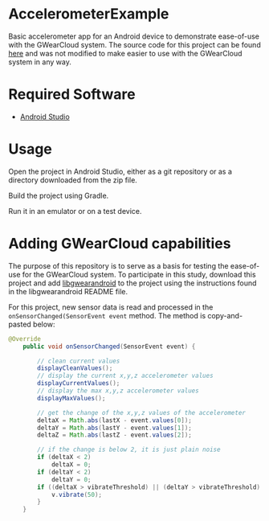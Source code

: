 # AccelerometerExample
Basic accelerometer app for an Android device to demonstrate ease-of-use with the GWearCloud system. The source code for this project can be found [here](https://examples.javacodegeeks.com/android/core/hardware/sensor/android-accelerometer-example/) and was not modified to make easier to use with the GWearCloud system in any way.

# Required Software
- [Android Studio](https://developer.android.com/studio)

# Usage
Open the project in Android Studio, either as a git repository or as a directory downloaded from the zip file.

Build the project using Gradle.

Run it in an emulator or on a test device.

# Adding GWearCloud capabilities
The purpose of this repository is to serve as a basis for testing the ease-of-use for the GWearCloud system. To participate in this study, download this project and add [libgwearandroid](https://github.com/gwulilab/libgwearandroid) to the project using the instructions found in the libgwearandroid README file.

For this project, new sensor data is read and processed in the `onSensorChanged(SensorEvent event` method. The method is copy-and-pasted below:

```java
@Override
    public void onSensorChanged(SensorEvent event) {

        // clean current values
        displayCleanValues();
        // display the current x,y,z accelerometer values
        displayCurrentValues();
        // display the max x,y,z accelerometer values
        displayMaxValues();

        // get the change of the x,y,z values of the accelerometer
        deltaX = Math.abs(lastX - event.values[0]);
        deltaY = Math.abs(lastY - event.values[1]);
        deltaZ = Math.abs(lastZ - event.values[2]);

        // if the change is below 2, it is just plain noise
        if (deltaX < 2)
            deltaX = 0;
        if (deltaY < 2)
            deltaY = 0;
        if ((deltaX > vibrateThreshold) || (deltaY > vibrateThreshold) || (deltaZ > vibrateThreshold)) {
            v.vibrate(50);
        }
    }
```
